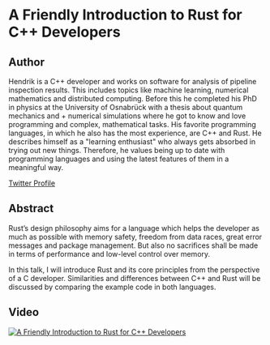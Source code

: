# A Friendly Introduction to Rust for C++ Developers

## Author

Hendrik is a C++ developer and works on software for analysis of pipeline inspection results. This includes topics like machine learning, numerical mathematics and distributed computing. Before this he completed his PhD in physics at the University of Osnabrück with a thesis about quantum mechanics and + numerical simulations where he got to know and love programming and complex, mathematical tasks. His favorite programming languages, in which he also has the most experience, are C++ and Rust. He describes himself as a "learning enthusiast"
who always gets absorbed in trying out new things. Therefore, he values being up to date with programming languages
and using the latest features of them in a meaningful way.

[Twitter Profile](https://twitter.com/hniemeye)

## Abstract

Rust’s design philosophy aims for a language which helps the developer as much as possible with memory safety, freedom from data races, great error messages and package management. But also no sacrifices shall be made in terms of performance and low-level control over memory.

In this talk, I will introduce Rust and its core principles from the perspective of a C developer. Similarities and differences between C++ and Rust will be discussed by comparing the example code in both languages.

## Video

[![A Friendly Introduction to Rust for C++ Developers](https://img.youtube.com/vi/o-k3xgV0oBE/0.jpg)](https://youtu.be/o-k3xgV0oBE)
